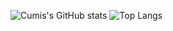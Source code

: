 ![Cumis's GitHub stats](https://github-readme-stats.vercel.app/api?username=cumis1324&show=reviews,discussions_started,discussions_answered,prs_merged,prs_merged_percentage&theme=radical&show_icons=true)
![Top Langs](https://github-readme-stats.vercel.app/api/top-langs/?username=anuraghazra&layout=compact&theme=radical&show_icons=true)
